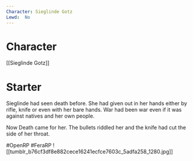 ```yaml
---
Character: Sieglinde Gotz
Lewd:  No
---
```

# Character
[[Sieglinde Gotz]]

# Starter
Sieglinde had seen death before. She had given out in her hands either by rifle, knife or even with her bare hands. War had been war even if it was against natives and her own people.

Now Death came for her. The bullets riddled her and the knife had cut the side of her throat.

#OpenRP #FeraRP
![[tumblr_b76cf3df8e882cece16241ecfce7603c_5adfa258_1280.jpg]]